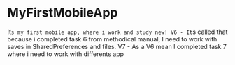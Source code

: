 # MyFirstMobileApp
It`s my first mobile app, where i work and study new!
V6 - It`s called that because i completed task 6 from methodical manual, I need to work with saves in SharedPreferences and files.
V7 - As a V6 mean I completed task 7 where i need to work with differents app
